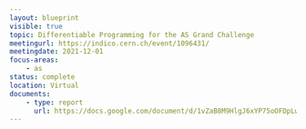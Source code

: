 ```yaml
---
layout: blueprint
visible: true
topic: Differentiable Programming for the AS Grand Challenge
meetingurl: https://indico.cern.ch/event/1096431/
meetingdate: 2021-12-01
focus-areas:
    - as
status: complete
location: Virtual
documents:
    - type: report
      url: https://docs.google.com/document/d/1vZaB8M9HlgJ6xYP75oOFDpLwI2rj-8Qm6_DyIRUMIpA/edit#
---
```

